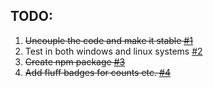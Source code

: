 ## TODO:
1. ~~Uncouple the code and make it stable [#1](https://github.com/adam-dorin/lbry-sdk-node/issues/1)~~
2. Test in both windows and linux systems [#2](https://github.com/adam-dorin/lbry-sdk-node/issues/2)
3. ~~Create npm package [#3](https://github.com/adam-dorin/lbry-sdk-node/issues/3)~~
4. ~~Add fluff badges for counts etc. [#4](https://github.com/adam-dorin/lbry-sdk-node/issues/4)~~
